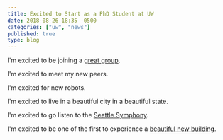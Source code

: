 ```yaml
---
title: Excited to Start as a PhD Student at UW
date: 2018-08-26 18:35 -0500
categories: ["uw", "news"]
published: true
type: blog
---
```


I'm excited to be joining a [great group](http://hcrlab.cs.washington.edu).

I'm excited to meet my new peers.

I'm excited for new robots.

I'm excited to live in a beautiful city in a beautiful state.

I'm excited to go listen to the [Seattle Symphony](https://www.seattlesymphony.org).

I'm excited to be one of the first to experience a [beautiful new building](https://web.archive.org/web/20180909004155/https://www.cs.washington.edu/supportcse/cse2).
